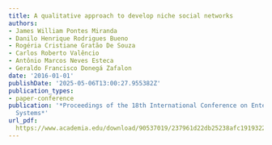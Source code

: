 ```yaml
---
title: A qualitative approach to develop niche social networks
authors:
- James William Pontes Miranda
- Danilo Henrique Rodrigues Bueno
- Rogéria Cristiane Gratão De Souza
- Carlos Roberto Valêncio
- Antônio Marcos Neves Esteca
- Geraldo Francisco Donegá Zafalon
date: '2016-01-01'
publishDate: '2025-05-06T13:00:27.955382Z'
publication_types:
- paper-conference
publication: '*Proceedings of the 18th International Conference on Enterprise Information
  Systems*'
url_pdf: 
  https://www.academia.edu/download/90537019/237961d22db25238afc19193227e40b56584.pdf
---
```

